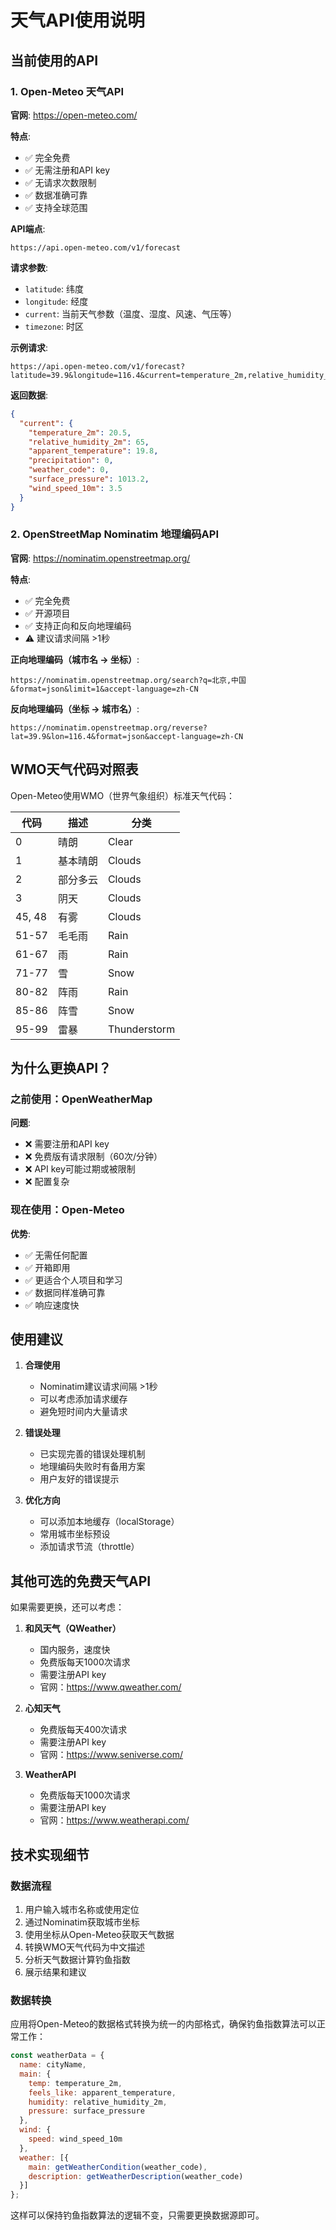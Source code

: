 # 天气API使用说明

## 当前使用的API

### 1. Open-Meteo 天气API

**官网**: https://open-meteo.com/

**特点**:
- ✅ 完全免费
- ✅ 无需注册和API key
- ✅ 无请求次数限制
- ✅ 数据准确可靠
- ✅ 支持全球范围

**API端点**:
```
https://api.open-meteo.com/v1/forecast
```

**请求参数**:
- `latitude`: 纬度
- `longitude`: 经度
- `current`: 当前天气参数（温度、湿度、风速、气压等）
- `timezone`: 时区

**示例请求**:
```
https://api.open-meteo.com/v1/forecast?latitude=39.9&longitude=116.4&current=temperature_2m,relative_humidity_2m,apparent_temperature,precipitation,weather_code,surface_pressure,wind_speed_10m&timezone=Asia/Shanghai
```

**返回数据**:
```json
{
  "current": {
    "temperature_2m": 20.5,
    "relative_humidity_2m": 65,
    "apparent_temperature": 19.8,
    "precipitation": 0,
    "weather_code": 0,
    "surface_pressure": 1013.2,
    "wind_speed_10m": 3.5
  }
}
```

### 2. OpenStreetMap Nominatim 地理编码API

**官网**: https://nominatim.openstreetmap.org/

**特点**:
- ✅ 完全免费
- ✅ 开源项目
- ✅ 支持正向和反向地理编码
- ⚠️ 建议请求间隔 >1秒

**正向地理编码（城市名 → 坐标）**:
```
https://nominatim.openstreetmap.org/search?q=北京,中国&format=json&limit=1&accept-language=zh-CN
```

**反向地理编码（坐标 → 城市名）**:
```
https://nominatim.openstreetmap.org/reverse?lat=39.9&lon=116.4&format=json&accept-language=zh-CN
```

## WMO天气代码对照表

Open-Meteo使用WMO（世界气象组织）标准天气代码：

| 代码 | 描述 | 分类 |
|------|------|------|
| 0 | 晴朗 | Clear |
| 1 | 基本晴朗 | Clouds |
| 2 | 部分多云 | Clouds |
| 3 | 阴天 | Clouds |
| 45, 48 | 有雾 | Clouds |
| 51-57 | 毛毛雨 | Rain |
| 61-67 | 雨 | Rain |
| 71-77 | 雪 | Snow |
| 80-82 | 阵雨 | Rain |
| 85-86 | 阵雪 | Snow |
| 95-99 | 雷暴 | Thunderstorm |

## 为什么更换API？

### 之前使用：OpenWeatherMap
**问题**:
- ❌ 需要注册和API key
- ❌ 免费版有请求限制（60次/分钟）
- ❌ API key可能过期或被限制
- ❌ 配置复杂

### 现在使用：Open-Meteo
**优势**:
- ✅ 无需任何配置
- ✅ 开箱即用
- ✅ 更适合个人项目和学习
- ✅ 数据同样准确可靠
- ✅ 响应速度快

## 使用建议

1. **合理使用**
   - Nominatim建议请求间隔 >1秒
   - 可以考虑添加请求缓存
   - 避免短时间内大量请求

2. **错误处理**
   - 已实现完善的错误处理机制
   - 地理编码失败时有备用方案
   - 用户友好的错误提示

3. **优化方向**
   - 可以添加本地缓存（localStorage）
   - 常用城市坐标预设
   - 添加请求节流（throttle）

## 其他可选的免费天气API

如果需要更换，还可以考虑：

1. **和风天气（QWeather）**
   - 国内服务，速度快
   - 免费版每天1000次请求
   - 需要注册API key
   - 官网：https://www.qweather.com/

2. **心知天气**
   - 免费版每天400次请求
   - 需要注册API key
   - 官网：https://www.seniverse.com/

3. **WeatherAPI**
   - 免费版每天1000次请求
   - 需要注册API key
   - 官网：https://www.weatherapi.com/

## 技术实现细节

### 数据流程
1. 用户输入城市名称或使用定位
2. 通过Nominatim获取城市坐标
3. 使用坐标从Open-Meteo获取天气数据
4. 转换WMO天气代码为中文描述
5. 分析天气数据计算钓鱼指数
6. 展示结果和建议

### 数据转换
应用将Open-Meteo的数据格式转换为统一的内部格式，确保钓鱼指数算法可以正常工作：

```javascript
const weatherData = {
  name: cityName,
  main: {
    temp: temperature_2m,
    feels_like: apparent_temperature,
    humidity: relative_humidity_2m,
    pressure: surface_pressure
  },
  wind: {
    speed: wind_speed_10m
  },
  weather: [{
    main: getWeatherCondition(weather_code),
    description: getWeatherDescription(weather_code)
  }]
};
```

这样可以保持钓鱼指数算法的逻辑不变，只需要更换数据源即可。
